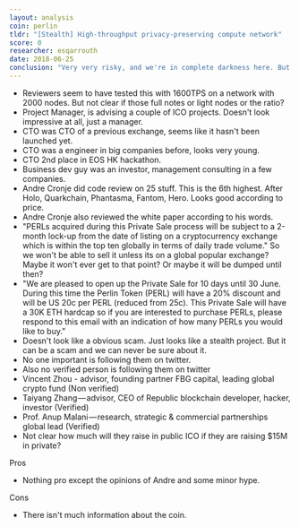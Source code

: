 ```yaml
---
layout: analysis
coin: perlin
tldr: "[Stealth] High-throughput privacy-preserving compute network"
score: 0
researcher: esqarrouth
date: 2018-06-25
conclusion: "Very very risky, and we're in complete darkness here. But has possibility to pay off. Not sure, complete gamble."
---
```


- Reviewers seem to have tested this with 1600TPS on a network with 2000 nodes. But not clear if those full notes or light nodes or the ratio?
- Project Manager, is advising a couple of ICO projects. Doesn't look impressive at all, just a manager.
- CTO was CTO of a previous exchange, seems like it hasn't been launched yet.
- CTO was a engineer in big companies before, looks very young.
- CTO 2nd place in EOS HK hackathon.
- Business dev guy was an investor, management consulting in a few companies.
- Andre Cronje did code review on 25 stuff. This is the 6th highest. After Holo, Quarkchain, Phantasma, Fantom, Hero. Looks good according to price.
- Andre Cronje also reviewed the white paper according to his words.
- "PERLs acquired during this Private Sale process will be subject to a 2-month lock-up from the date of listing on a cryptocurrency exchange which is within the top ten globally in terms of daily trade volume." So we won't be able to sell it unless its on a global popular exchange? Maybe it won't ever get to that point? Or maybe it will be dumped until then?
- "We are pleased to open up the Private Sale for 10 days until 30 June. During this time the Perlin Token (PERL) will have a 20% discount and will be US 20c per PERL (reduced from 25c). This Private Sale will have a 30K ETH hardcap so if you are interested to purchase PERLs, please respond to this email with an indication of how many PERLs you would like to buy."
- Doesn't look like a obvious scam. Just looks like a stealth project. But it can be a scam and we can never be sure about it.
- No one important is following them on twitter.
- Also no verified person is following them on twitter
- Vincent Zhou - advisor, founding partner FBG capital, leading global crypto fund (Non verified)
- Taiyang Zhang — advisor, CEO of Republic blockchain developer, hacker, investor (Verified)
- Prof. Anup Malani — research, strategic & commercial partnerships global lead (Verified)
- Not clear how much will they raise in public ICO if they are raising $15M in private?

Pros

- Nothing pro except the opinions of Andre and some minor hype. 

Cons

- There isn't much information about the coin.






